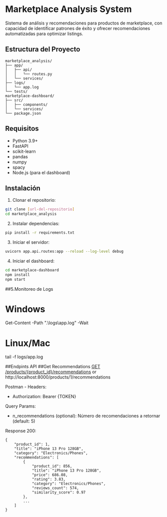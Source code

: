 # Marketplace Analysis System

Sistema de análisis y recomendaciones para productos de marketplace, con capacidad de identificar patrones de éxito y ofrecer recomendaciones automatizadas para optimizar listings.

## Estructura del Proyecto

```plaintext
marketplace_analysis/
├── app/
│   ├── api/
│   │   └── routes.py
│   └── services/
├── logs/
│   └── app.log
└── tests/
marketplace-dashboard/
├── src/
│   ├── components/
│   └── services/
└── package.json
```




## Requisitos

- Python 3.9+
- FastAPI
- scikit-learn
- pandas
- numpy
- spacy
- Node.js (para el dashboard)

## Instalación

1. Clonar el repositorio:
```bash
git clone [url-del-repositorio]
cd marketplace_analysis
```

2. Instalar dependencias:
```bash
pip install -r requirements.txt
```

3. Iniciar el servidor:
```bash
uvicorn app.api.routes:app --reload --log-level debug
```

4. Iniciar el dashboard:
```bash
cd marketplace-dashboard
npm install
npm start
```


##5.Monitoreo de Logs
# Windows
Get-Content -Path ".\logs\app.log" -Wait

# Linux/Mac
tail -f logs/app.log


##Endpints API
##Get Recommendations
[GET /products/{product_id}/recommendations](http://localhost:8000/products/1/recommendations?n_recommendations=2)
or
http://localhost:8000/products/1/recommendations   

Postman - Headers:
- Authorization: Bearer {TOKEN}

Query Params:
- n_recommendations (optional): Número de recomendaciones a retornar (default: 5)

Response 200:
```plaintext
{
    "product_id": 1,
    "title": "iPhone 13 Pro 128GB",
    "category": "Electronics/Phones",
    "recommendations": [
        {
            "product_id": 856,
            "title": "iPhone 13 Pro 128GB",
            "price": 686.08,
            "rating": 3.83,
            "category": "Electronics/Phones",
            "reviews_count": 574,
            "similarity_score": 0.97
        },
        ...
    ]
}
```